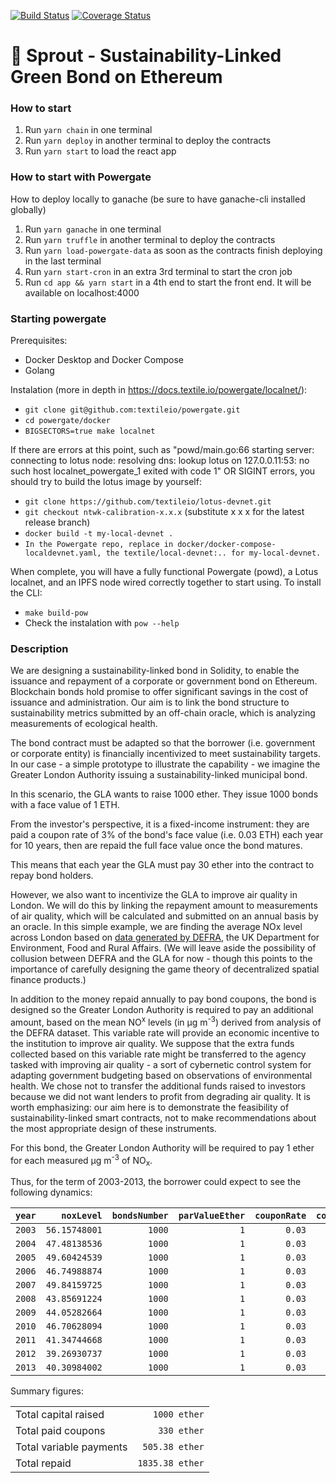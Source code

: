 [![Build Status](https://www.travis-ci.com/AstralProtocol/sprout.svg?branch=main)](https://www.travis-ci.com/AstralProtocol/sprout)
[![Coverage Status](https://coveralls.io/repos/github/AstralProtocol/sprout/badge.svg?branch=main)](https://coveralls.io/github/AstralProtocol/sprout?branch=main)

# 🌱 Sprout - Sustainability-Linked Green Bond on Ethereum

### How to start

1. Run `yarn chain` in one terminal
2. Run `yarn deploy` in another terminal to deploy the contracts
3. Run `yarn start` to load the react app

### How to start with Powergate

How to deploy locally to ganache (be sure to have ganache-cli installed globally)

1. Run `yarn ganache` in one terminal
2. Run `yarn truffle` in another terminal to deploy the contracts
3. Run `yarn load-powergate-data` as soon as the contracts finish deploying in the last terminal
4. Run `yarn start-cron` in an extra 3rd terminal to start the cron job
5. Run `cd app && yarn start` in a 4th end to start the front end. It will be available on localhost:4000

### Starting powergate

Prerequisites:

- Docker Desktop and Docker Compose
- Golang

Instalation (more in depth in https://docs.textile.io/powergate/localnet/):

- `git clone git@github.com:textileio/powergate.git`
- `cd powergate/docker`
- `BIGSECTORS=true make localnet`

If there are errors at this point, such as "powd/main.go:66 starting server: connecting to lotus node: resolving dns: lookup lotus on 127.0.0.11:53: no such host
localnet_powergate_1 exited with code 1" OR SIGINT errors, you should try to build the lotus image by yourself:

- `git clone https://github.com/textileio/lotus-devnet.git`
- `git checkout ntwk-calibration-x.x.x` (substitute x x x for the latest release branch)
- `docker build -t my-local-devnet .`
- `In the Powergate repo, replace in docker/docker-compose-localdevnet.yaml, the textile/local-devnet:.. for my-local-devnet.`

When complete, you will have a fully functional Powergate (powd), a Lotus localnet, and an IPFS node wired correctly together to start using.
To install the CLI:

- `make build-pow`
- Check the instalation with `pow --help`

### Description

We are designing a sustainability-linked bond in Solidity, to enable the issuance and repayment of a corporate or government bond on Ethereum. Blockchain bonds hold promise to offer significant savings in the cost of issuance and administration. Our aim is to link the bond structure to sustainability metrics submitted by an off-chain oracle, which is analyzing measurements of ecological health.

The bond contract must be adapted so that the borrower (i.e. government or corporate entity) is financially incentivized to meet sustainability targets. In our case - a simple prototype to illustrate the capability - we imagine the Greater London Authority issuing a sustainability-linked municipal bond.

In this scenario, the GLA wants to raise 1000 ether. They issue 1000 bonds with a face value of 1 ETH.

From the investor's perspective, it is a fixed-income instrument: they are paid a coupon rate of 3% of the bond's face value (i.e. 0.03 ETH) each year for 10 years, then are repaid the full face value once the bond matures.

This means that each year the GLA must pay 30 ether into the contract to repay bond holders.

However, we also want to incentivize the GLA to improve air quality in London. We will do this by linking the repayment amount to measurements of air quality, which will be calculated and submitted on an annual basis by an oracle. In this simple example, we are finding the average NOx level across London based on [data generated by DEFRA](https://uk-air.defra.gov.uk/data/pcm-data#nox), the UK Department for Environment, Food and Rural Affairs. (We will leave aside the possibility of collusion between DEFRA and the GLA for now - though this points to the importance of carefully designing the game theory of decentralized spatial finance products.)

In addition to the money repaid annually to pay bond coupons, the bond is designed so the Greater London Authority is required to pay an additional amount, based on the mean NO<sup>x</sup> levels (in µg m<sup>-3</sup>) derived from analysis of the DEFRA dataset. This variable rate will provide an economic incentive to the institution to improve air quality. We suppose that the extra funds collected based on this variable rate might be transferred to the agency tasked with improving air quality - a sort of cybernetic control system for adapting government budgeting based on observations of environmental health. We chose not to transfer the additional funds raised to investors because we did not want lenders to profit from degrading air quality. It is worth emphasizing: our aim here is to demonstrate the feasibility of sustainability-linked smart contracts, not to make recommendations about the most appropriate design of these instruments.

For this bond, the Greater London Authority will be required to pay 1 ether for each measured µg m<sup>-3</sup> of NO<sub>x</sub>.

Thus, for the term of 2003-2013, the borrower could expect to see the following dynamics:

| `year` |    `noxLevel` | `bondsNumber` | `parValueEther` | `couponRate` | `coupon` | `totalCoupon` | `variablePayment` | `totalAnnualPayment` | `variableInterestRate` |
| -----: | ------------: | ------------: | --------------: | -----------: | -------: | ------------: | ----------------: | -------------------: | ---------------------: |
| `2003` | `56.15748001` |        `1000` |             `1` |       `0.03` |   `0.03` |          `30` |     `56.15748001` |        `86.15748001` |        `0.08615748001` |
| `2004` | `47.48138536` |        `1000` |             `1` |       `0.03` |   `0.03` |          `30` |     `47.48138536` |        `77.48138536` |        `0.07748138536` |
| `2005` | `49.60424539` |        `1000` |             `1` |       `0.03` |   `0.03` |          `30` |     `49.60424539` |        `79.60424539` |        `0.07960424539` |
| `2006` | `46.74988874` |        `1000` |             `1` |       `0.03` |   `0.03` |          `30` |     `46.74988874` |        `76.74988874` |        `0.07674988874` |
| `2007` | `49.84159725` |        `1000` |             `1` |       `0.03` |   `0.03` |          `30` |     `49.84159725` |        `79.84159725` |        `0.07984159725` |
| `2008` | `43.85691224` |        `1000` |             `1` |       `0.03` |   `0.03` |          `30` |     `43.85691224` |        `73.85691224` |        `0.07385691224` |
| `2009` | `44.05282664` |        `1000` |             `1` |       `0.03` |   `0.03` |          `30` |     `44.05282664` |        `74.05282664` |        `0.07405282664` |
| `2010` | `46.70628094` |        `1000` |             `1` |       `0.03` |   `0.03` |          `30` |     `46.70628094` |        `76.70628094` |        `0.07670628094` |
| `2011` | `41.34744668` |        `1000` |             `1` |       `0.03` |   `0.03` |          `30` |     `41.34744668` |        `71.34744668` |        `0.07134744668` |
| `2012` | `39.26930737` |        `1000` |             `1` |       `0.03` |   `0.03` |          `30` |     `39.26930737` |        `69.26930737` |        `0.06926930737` |
| `2013` | `40.30984002` |        `1000` |             `1` |       `0.03` |   `0.03` |          `30` |     `40.30984002` |        `70.30984002` |        `0.07030984002` |

Summary figures:

|                         |                 |
| ----------------------- | --------------: |
| Total capital raised    |    `1000 ether` |
| Total paid coupons      |     `330 ether` |
| Total variable payments |  `505.38 ether` |
| Total repaid            | `1835.38 ether` |

